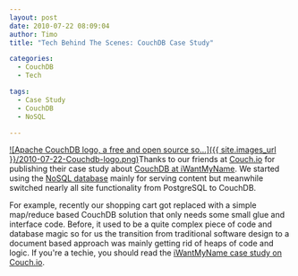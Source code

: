 ```yaml
---
layout: post
date: 2010-07-22 08:09:04
author: Timo
title: "Tech Behind The Scenes: CouchDB Case Study"

categories:
  - CouchDB
  - Tech

tags:
  - Case Study
  - CouchDB
  - NoSQL

---
```


[![Apache CouchDB logo, a free and open source so...]({{ site.images_url }}/2010-07-22-Couchdb-logo.png)](http://commons.wikipedia.org/wiki/File:Couchdb-logo.png)Thanks to our friends at [Couch.io](http://couch.io) for publishing their case study about [CouchDB at iWantMyName](http://www.couch.io/case-study-iwantmyname). We started using the [NoSQL database](http://couchdb.apache.org/) mainly for serving content but meanwhile switched nearly all site functionality from PostgreSQL to CouchDB.

For example, recently our shopping cart got replaced with a simple map/reduce based CouchDB solution that only needs some small glue and interface code. Before, it used to be a quite complex piece of code and database magic so for us the transition from traditional software design to a document based approach was mainly getting rid of heaps of code and logic.
If you're a techie, you should read the [iWantMyName case study on Couch.io](http://www.couch.io/case-study-iwantmyname).


